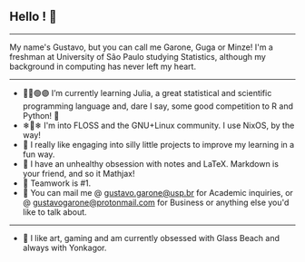 ## Hello ! 🍃
- - -

My name's Gustavo, but you can call me Garone, Guga or Minze! I'm a freshman at University of São Paulo studying Statistics, although my background in computing has never left my heart.
- - -

- 🔵🔴🟢🟣 I’m currently learning Julia, a great statistical and scientific programming language and, dare I say, some good competition to R and Python! 🐍
- ❄🐧❄ I'm into FLOSS and the GNU+Linux community. I use NixOS, by the way!
- 🎉 I really like engaging into silly little projects to improve my learning in a fun way.
- 🧾 I have an unhealthy obsession with notes and LaTeX. Markdown is your friend, and so it Mathjax!
- 👊 Teamwork is #1.
- 📨 You can mail me @ gustavo.garone@usp.br for Academic inquiries, or @ gustavogarone@protonmail.com for Business or anything else you'd like to talk about.
- - - 
- 🪩 I like art, gaming and am currently obsessed with Glass Beach and always with Yonkagor.
